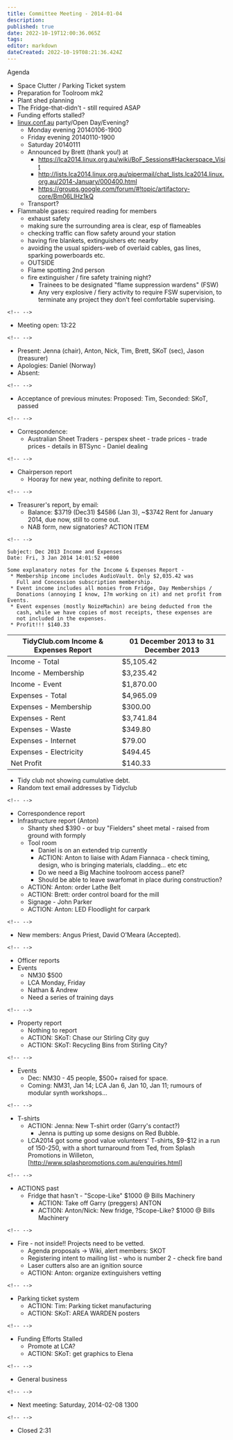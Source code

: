 ```yaml
---
title: Committee Meeting - 2014-01-04
description: 
published: true
date: 2022-10-19T12:00:36.065Z
tags: 
editor: markdown
dateCreated: 2022-10-19T08:21:36.424Z
---
```


Agenda

-   Space Clutter / Parking Ticket system
-   Preparation for Toolroom mk2
-   Plant shed planning
-   The Fridge-that-didn't - still required ASAP
-   Funding efforts stalled?
-   [linux.conf.au](http://lca2014.linux.org.au/programme/schedule) party/Open Day/Evening?
    -   Monday evening 20140106-1900
    -   Friday evening 20140110-1900
    -   Saturday 20140111
    -   Announced by Brett (thank you!) at
        -   <https://lca2014.linux.org.au/wiki/BoF_Sessions#Hackerspace_Visit>
        -   <http://lists.lca2014.linux.org.au/pipermail/chat_lists.lca2014.linux.org.au/2014-January/000400.html>
        -   <https://groups.google.com/forum/#!topic/artifactory-core/Bm06LIHz1kQ>
    -   Transport?
-   Flammable gases: required reading for members
    -   exhaust safety
    -   making sure the surrounding area is clear, esp of flameables
    -   checking traffic can flow safety around your station
    -   having fire blankets, extinguishers etc nearby
    -   avoiding the usual spiders-web of overlaid cables, gas lines, sparking powerboards etc.
    -   OUTSIDE
    -   Flame spotting 2nd person
    -   fire extinguisher / fire safety training night?
        -   Trainees to be designated "flame suppression wardens" (FSW)
        -   Any very explosive / fiery activity to require FSW supervision, to terminate any project they don't feel comfortable supervising.

```{=html}
<!-- -->
```
-   Meeting open: 13:22

```{=html}
<!-- -->
```
-   Present: Jenna (chair), Anton, Nick, Tim, Brett, SKoT (sec), Jason (treasurer)
-   Apologies: Daniel (Norway)
-   Absent:

```{=html}
<!-- -->
```
-   Acceptance of previous minutes: Proposed: Tim, Seconded: SKoT, passed

```{=html}
<!-- -->
```
-   Correspondence:
    -   Australian Sheet Traders - perspex sheet - trade prices - trade prices - details in BTSync - Daniel dealing

```{=html}
<!-- -->
```
-   Chairperson report
    -   Hooray for new year, nothing definite to report.

```{=html}
<!-- -->
```
-   Treasurer's report, by email:
    -   Balance: \$3719 (Dec31) \$4586 (Jan 3), \~\$3742 Rent for January 2014, due now, still to come out.
    -   NAB form, new signatories? ACTION ITEM

```{=html}
<!-- -->
```
    Subject: Dec 2013 Income and Expenses
    Date: Fri, 3 Jan 2014 14:01:52 +0800

    Some explanatory notes for the Income & Expenses Report -
     * Membership income includes AudioVault. Only $2,035.42 was
       Full and Concession subscription membership.
     * Event income includes all monies from Fridge, Day Memberships /
       Donations (annoying I know, I?m working on it) and net profit from Events.
     * Event expenses (mostly NoizeMachin) are being deducted from the
       cash, while we have copies of most receipts, these expenses are
       not included in the expenses.
     * Profit!!! $140.33

| TidyClub.com Income & Expenses Report | 01 December 2013 to 31 December 2013 |
|---------------------------------------|--------------------------------------|
| Income - Total                        | \$5,105.42                           |
| Income - Membership                   | \$3,235.42                           |
| Income - Event                        | \$1,870.00                           |
| Expenses - Total                      | \$4,965.09                           |
| Expenses - Membership                 | \$300.00                             |
| Expenses - Rent                       | \$3,741.84                           |
| Expenses - Waste                      | \$349.80                             |
| Expenses - Internet                   | \$79.00                              |
| Expenses - Electricity                | \$494.45                             |
| Net Profit                            | \$140.33                             |

-   Tidy club not showing cumulative debt.
-   Random text email addresses by Tidyclub

```{=html}
<!-- -->
```
-   Correspondence report
-   Infrastructure report (Anton)
    -   Shanty shed \$390 - or buy "Fielders" sheet metal - raised from ground with formply
    -   Tool room
        -   Daniel is on an extended trip currently
        -   ACTION: Anton to liaise with Adam Fiannaca - check timing, design, who is bringing materials, cladding... etc etc
        -   Do we need a Big Machine toolroom access panel?
        -   Should be able to leave swarfomat in place during construction?
    -   ACTION: Anton: order Lathe Belt
    -   ACTION: Brett: order control board for the mill
    -   Signage - John Parker
    -   ACTION: Anton: LED Floodlight for carpark

```{=html}
<!-- -->
```
-   New members: Angus Priest, David O'Meara (Accepted).

```{=html}
<!-- -->
```
-   Officer reports
-   Events
    -   NM30 \$500
    -   LCA Monday, Friday
    -   Nathan & Andrew
    -   Need a series of training days

```{=html}
<!-- -->
```
-   Property report
    -   Nothing to report
    -   ACTION: SKoT: Chase our Stirling City guy
    -   ACTION: SKoT: Recycling Bins from Stirling City?

```{=html}
<!-- -->
```
-   Events
    -   Dec: NM30 - 45 people, \$500+ raised for space.
    -   Coming: NM31, Jan 14; LCA Jan 6, Jan 10, Jan 11; rumours of modular synth workshops...

```{=html}
<!-- -->
```
-   T-shirts
    -   ACTION: Jenna: New T-shirt order (Garry's contact?)
        -   Jenna is putting up some designs on Red Bubble.
    -   LCA2014 got some good value volunteers' T-shirts, \$9-\$12 in a run of 150-250, with a short turnaround from Ted, from Splash Promotions in Willeton, \[<http://www.splashpromotions.com.au/enquiries.html>\]

```{=html}
<!-- -->
```
-   ACTIONS past
    -   Fridge that hasn't - "Scope-Like" \$1000 @ Bills Machinery
        -   ACTION: Take off Garry (preggers) ANTON
        -   ACTION: Anton/Nick: New fridge, ?Scope-Like? \$1000 @ Bills Machinery

```{=html}
<!-- -->
```
-   Fire - not inside!! Projects need to be vetted.
    -   Agenda proposals -\> Wiki, alert members: SKOT
    -   Registering intent to mailing list - who is number 2 - check fire band
    -   Laser cutters also are an ignition source
    -   ACTION: Anton: organize extinguishers vetting

```{=html}
<!-- -->
```
-   Parking ticket system
    -   ACTION: Tim: Parking ticket manufacturing
    -   ACTION: SKoT: AREA WARDEN posters

```{=html}
<!-- -->
```
-   Funding Efforts Stalled
    -   Promote at LCA?
    -   ACTION: SKoT: get graphics to Elena

```{=html}
<!-- -->
```
-   General business

```{=html}
<!-- -->
```
-   Next meeting: Saturday, 2014-02-08 1300

```{=html}
<!-- -->
```
-   Closed 2:31
